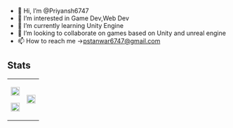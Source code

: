 - 👋 Hi, I’m @Priyansh6747
- 👀 I’m interested in Game Dev,Web Dev
- 🌱 I’m currently learning Unity Engine
- 💞️ I’m looking to collaborate on games based on Unity and unreal engine
- 📫 How to reach me ->pstanwar6747@gmail.com

## Stats

<table>
  <tr>
    <td>
      <p>
        <img align="center" width="100%" src="https://github-readme-streak-stats.herokuapp.com/?user=Priyansh6747&theme=transparent&hide_border=true" />
      </p>
      <p>
        <img align="center" width="100%" src="https://github-readme-stats.vercel.app/api?username=Priyansh6747&show_icons=true&theme=transparent&hide_border=true&locale=en" />
      </p>
    </td>
    <td>
      <p>
        <img align="center" width="100%" src="https://github-readme-stats.vercel.app/api/top-langs?username=Priyansh6747&show_icons=true&theme=transparent&hide_border=true&locale=en&layout=compact" />
      </p>
    </td>
  </tr>
</table>

